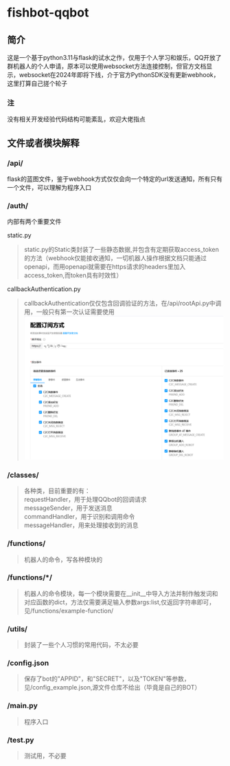 # fishbot-qqbot
## 简介
这是一个基于python3.11与flask的试水之作，仅用于个人学习和娱乐，QQ开放了群机器人的个人申请，原本可以使用websocket方法连接控制，但官方文档显示，websocket在2024年即将下线，介于官方PythonSDK没有更新webhook，这里打算自己搓个轮子
### 注
没有相关开发经验代码结构可能紊乱，欢迎大佬指点

## 文件或者模块解释
### /api/
flask的蓝图文件，鉴于webhook方式仅仅会向一个特定的url发送通知，所有只有一个文件，可以理解为程序入口
### /auth/
内部有两个重要文件

 static.py  
>static.py的Static类封装了一些静态数据,并包含有定期获取access_token的方法（webhook仅能接收通知，一切机器人操作根据文档只能通过openapi，而用openapi就需要在https请求的headers里加入access_token,而token具有时效性）  

 callbackAuthentication.py
> callbackAuthentication仅仅包含回调验证的方法，在/api/rootApi.py中调用，一般只有第一次认证需要使用
> ![图片](/readme-assets/img1.png)

### /classes/
>各种类，目前重要的有：  
requestHandler，用于处理QQbot的回调请求  
messageSender，用于发送消息  
commandHandler，用于识别和调用命令  
messageHandler，用来处理接收到的消息

### /functions/ 
> 机器人的命令，写各种模块的

### /functions/*/
> 机器人的命令模块，每一个模块需要在__init__中导入方法并制作触发词和对应函数的dict，方法仅需要满足输入参数args:list,仅返回字符串即可，见/functions/example-function/

### /utils/
> 封装了一些个人习惯的常用代码，不太必要

### /config.json
> 保存了bot的"APPID"，和"SECRET"，以及"TOKEN"等参数，见/config_example.json,源文件仓库不给出（毕竟是自己的BOT）

### /main.py
> 程序入口

### /test.py
> 测试用，不必要
    